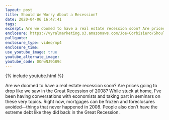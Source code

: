 ```yaml
---
layout: post
title: Should We Worry About a Recession?
date: 2020-04-06 16:47:41
tags:
excerpt: Are we doomed to have a real estate recession soon? Are prices going to drop like we saw in the Great Recession of 2008? 
enclosure: https://vyralmarketing.s3.amazonaws.com/Joe+Corbisiero/Should+We+Worry+About+a+Recession_.mp4
pullquote:
enclosure_type: video/mp4
enclosure_time:
use_youtube_image: true
youtube_alternate_image:
youtube_code: DOnwNJ9GB9c
---
```


{% include youtube.html %}

Are we doomed to have a real estate recession soon? Are prices going to drop like we saw in the Great Recession of 2008? While stuck at home, I’ve been having conversations with economists and taking part in seminars on these very topics. Right now, mortgages can be frozen and foreclosures avoided—things that never happened in 2008. People also don’t have the extreme debt like they did back in the Great Recession. 